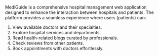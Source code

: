 MediGuide is a comprehensive hospital management web application designed to enhance the interaction between hospitals and patients. The platform provides a seamless experience where users (patients) can:
1. View available doctors and their specialties.
2. Explore hospital services and departments.
3. Read health-related blogs curated by professionals.
4. Check reviews from other patients.
5. Book appointments with doctors effortlessly.
